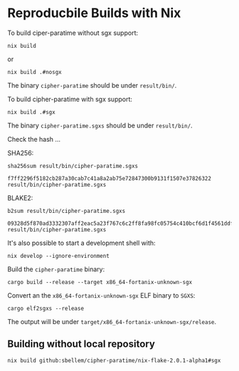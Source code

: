 # Reproducbile Builds with Nix

To build ciper-paratime without sgx support:

```console
nix build
```

or

```console
nix build .#nosgx
```

The binary `cipher-paratime` should be under `result/bin/`.

To build cipher-paratime with sgx support:

```console
nix build .#sgx
```

The binary `cipher-paratime.sgxs` should be under `result/bin/`.

Check the hash ...

SHA256:
```console
sha256sum result/bin/cipher-paratime.sgxs
```
```console
f7ff2296f5182cb287a30cab7c41a8a2ab75e72847300b9131f1507e37826322  result/bin/cipher-paratime.sgxs
```

BLAKE2:
```console
b2sum result/bin/cipher-paratime.sgxs
```
```console
09328d5f870ad3332307aff2eac5a23f767c6c2ff8fa98fc05754c410bcf6d1f4561ddf471d5cbe7a7ca957853c3b9f9c8d1063f71aa1f228fb5076d9be8e599  result/bin/cipher-paratime.sgxs
```

It's also possible to start a development shell with:

```console
nix develop --ignore-environment
```

Build the `cipher-paratime` binary:

```console
cargo build --release --target x86_64-fortanix-unknown-sgx
```

Convert an the `x86_64-fortanix-unknown-sgx` ELF binary to `SGXS`:

```console
cargo elf2sgxs --release
```

The output will be under `target/x86_64-fortanix-unknown-sgx/release`.

## Building without local repository

```console
nix build github:sbellem/cipher-paratime/nix-flake-2.0.1-alpha1#sgx
```
